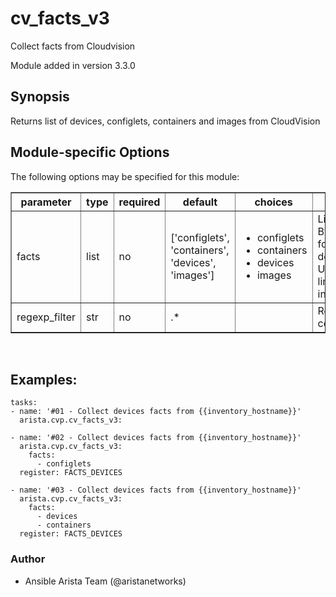# cv_facts_v3

Collect facts from Cloudvision

Module added in version 3.3.0

<div class="contents" local="" depth="2">

</div>

## Synopsis

Returns list of devices, configlets, containers and images from
CloudVision

## Module-specific Options

The following options may be specified for this module:

<table border=1 cellpadding=4>

<tr>
<th class="head">parameter</th>
<th class="head">type</th>
<th class="head">required</th>
<th class="head">default</th>
<th class="head">choices</th>
<th class="head">comments</th>
</tr>

<tr>
<td>facts<br/><div style="font-size: small;"></div></td>
<td>list</td>
<td>no</td>
<td>[&#x27;configlets&#x27;, &#x27;containers&#x27;, &#x27;devices&#x27;, &#x27;images&#x27;]</td>
<td><ul><li>configlets</li><li>containers</li><li>devices</li><li>images</li></ul></td>
<td>
    <div>List of facts to retrieve from CVP.</div>
    <div>By default, cv_facts returns facts for devices/configlets/containers/tasks</div>
    <div>Using this parameter allows user to limit scope to a subset of information.</div>
</td>
</tr>

<tr>
<td>regexp_filter<br/><div style="font-size: small;"></div></td>
<td>str</td>
<td>no</td>
<td>.*</td>
<td></td>
<td>
    <div>Regular Expression to filter configlets and devices in facts</div>
</td>
</tr>

</table>
</br>

## Examples:

    tasks:
    - name: '#01 - Collect devices facts from {{inventory_hostname}}'
      arista.cvp.cv_facts_v3:

    - name: '#02 - Collect devices facts from {{inventory_hostname}}'
      arista.cvp.cv_facts_v3:
        facts:
          - configlets
      register: FACTS_DEVICES

    - name: '#03 - Collect devices facts from {{inventory_hostname}}'
      arista.cvp.cv_facts_v3:
        facts:
          - devices
          - containers
      register: FACTS_DEVICES

### Author

- Ansible Arista Team (@aristanetworks)
